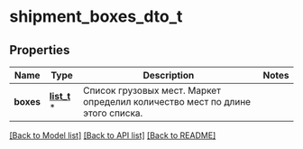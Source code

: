 # shipment_boxes_dto_t

## Properties
Name | Type | Description | Notes
------------ | ------------- | ------------- | -------------
**boxes** | [**list_t**](parcel_box_dto.md) \* | Список грузовых мест. Маркет определил количество мест по длине этого списка.  | 

[[Back to Model list]](../README.md#documentation-for-models) [[Back to API list]](../README.md#documentation-for-api-endpoints) [[Back to README]](../README.md)


